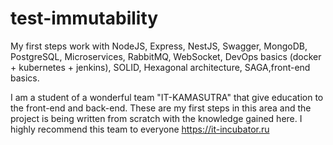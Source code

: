 # test-immutability
My first steps work with NodeJS, Express, NestJS, Swagger, MongoDB, PostgreSQL, Microservices, RabbitMQ, WebSocket, DevOps basics (docker + kubernetes + jenkins), SOLID, Hexagonal architecture, SAGA,front-end basics.

I am a student of a wonderful team "IT-KAMASUTRA" that give education to the front-end and back-end. These are my first steps in this area and the project is being written from scratch with the knowledge gained here. I highly recommend this team to everyone https://it-incubator.ru
